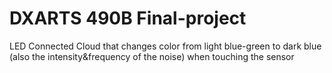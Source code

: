# DXARTS 490B Final-project
LED Connected Cloud that changes color from light blue-green to dark blue (also the intensity&frequency of the noise)  when touching the sensor
